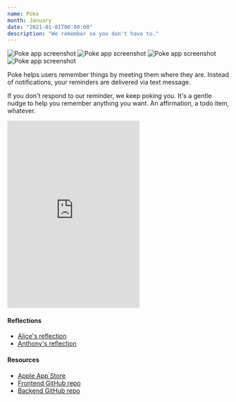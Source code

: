 ```yaml
---
name: Poke
month: January
date: "2021-01-01T00:00:00"
description: "We remember so you don't have to."
---
```


<div class="grid grid-cols-4 gap-4">
  <img style="margin-top: 0; margin-bottom: 0;" class="rounded-2xl" src="/poke/1.png" alt="Poke app screenshot" />
  <img style="margin-top: 0; margin-bottom: 0;" class="rounded-2xl" src="/poke/2.png" alt="Poke app screenshot" />
  <img style="margin-top: 0; margin-bottom: 0;" class="rounded-2xl" src="/poke/3.png" alt="Poke app screenshot" />
  <img style="margin-top: 0; margin-bottom: 0;" class="rounded-2xl" src="/poke/4.png" alt="Poke app screenshot" />
</div>

Poke helps users remember things by meeting them where they are. Instead of notifications, your reminders are delivered via text message.

If you don't respond to our reminder, we keep poking you. It's a gentle nudge to help you remember anything you want. An affirmation, a todo item, whatever.


<iframe
  class="rounded-2xl w-full"
  src="https://www.loom.com/embed/ee690b6aec284a2f9a571023e2f754c2?hide_owner=true&hide_share=true&hide_title=true&hideEmbedTopBar=true"
  frameborder="0"
  webkitallowfullscreen
  mozallowfullscreen
  allowfullscreen
  style="height: 425px;"
></iframe>


#### Reflections

- [Alice's reflection](https://alicezhao.com/projects/poke)
- [Anthony's reflection](https://anthonymorris.dev/projects/poke)

#### Resources

- [Apple App Store](https://apps.apple.com/ca/app/poke/id1607699386)
- [Frontend GitHub repo](https://github.com/12products/poke-frontend)
- [Backend GitHub repo](https://github.com/12products/poke-backend)

